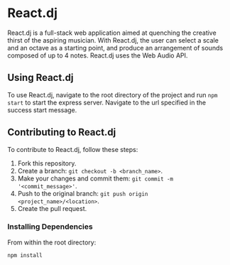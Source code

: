# React.dj

React.dj is a full-stack web application aimed at quenching the creative thirst of the aspiring musician. With React.dj, the user can select a scale and an octave as a starting point, and produce an arrangement of sounds composed of up to 4 notes. React.dj uses the Web Audio API.

## Using React.dj

To use React.dj, navigate to the root directory of the project and run ```npm start``` to start the express server. Navigate to the url specified in the success start message. 

## Contributing to React.dj

To contribute to React.dj, follow these steps:

1. Fork this repository.
2. Create a branch: ```git checkout -b <branch_name>```.
3. Make your changes and commit them: ```git commit -m '<commit_message>'```.
4. Push to the original branch: ```git push origin <project_name>/<location>```.
5. Create the pull request.

### Installing Dependencies
From within the root directory:

```
npm install
```
